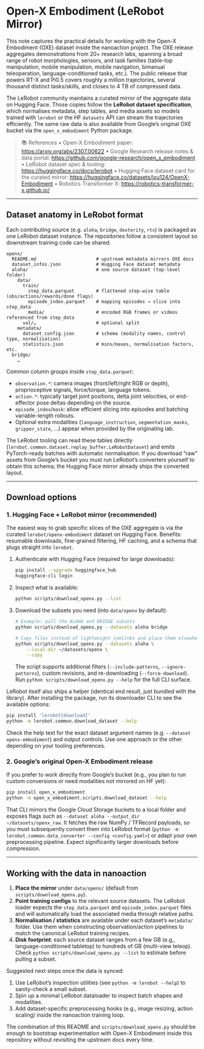 # Open-X Embodiment (LeRobot Mirror)

This note captures the practical details for working with the Open-X Embodiment (OXE) dataset inside the nanoaction project. The OXE release aggregates demonstrations from 20+ research labs, spanning a broad range of robot morphologies, sensors, and task families (table-top manipulation, mobile manipulation, mobile navigation, bimanual teleoperation, language-conditioned tasks, etc.). The public release that powers RT-X and Pi0.5 covers roughly a million trajectories, several thousand distinct tasks/skills, and closes to 4 TB of compressed data.

The LeRobot community maintains a curated mirror of the aggregate data on Hugging Face. Those copies follow the **LeRobot dataset specification**, which normalises metadata, step tables, and media assets so models trained with `lerobot` or the HF `datasets` API can stream the trajectories efficiently. The same raw data is also available from Google’s original OXE bucket via the `open_x_embodiment` Python package.

> 📚 References
> • Open-X Embodiment paper: <https://arxiv.org/abs/2307.00622>
> • Google Research release notes & data portal: <https://github.com/google-research/open_x_embodiment>
> • LeRobot dataset spec & tooling: <https://huggingface.co/docs/lerobot>
> • Hugging Face dataset card for the curated mirror: <https://huggingface.co/datasets/jxu124/OpenX-Embodiment>
> • Robotics Transformer X: <https://robotics-transformer-x.github.io/>

---

## Dataset anatomy in LeRobot format

Each contributing source (e.g. `aloha`, `bridge`, `dexterity`, `rtx`) is packaged as one LeRobot dataset instance. The repositories follow a consistent layout so downstream training code can be shared:

```
openx/
  README.md                      # upstream metadata mirrors OXE docs
  dataset_infos.json             # Hugging Face dataset metadata
  aloha/                         # one source dataset (top-level folder)
    data/
      train/
        step_data.parquet        # flattened step-wise table (obs/actions/rewards/done flags)
        episode_index.parquet    # mapping episodes → slice into step_data
        media/                   # encoded RGB frames or videos referenced from step_data
      val/…                      # optional split
    metadata/
      dataset_config.json        # schema (modality names, control type, normalisation)
      statistics.json            # mins/maxes, normalisation factors, etc.
  bridge/
    …
```

Common column groups inside `step_data.parquet`:

- `observation.*`: camera images (front/left/right RGB or depth), proprioceptive signals, force/torque, language tokens.
- `action.*`: typically target joint positions, delta joint velocities, or end-effector pose deltas depending on the source.
- `episode_index`/`mask`: allow efficient slicing into episodes and batching variable-length rollouts.
- Optional extra modalities (`language_instruction`, `segmentation_masks`, `gripper_state`, …) appear when provided by the originating lab.

The LeRobot tooling can read these tables directly (`lerobot.common.dataset.replay_buffer.LeRobotDataset`) and emits PyTorch-ready batches with automatic normalisation. If you download “raw” assets from Google’s bucket you must run LeRobot’s converters yourself to obtain this schema; the Hugging Face mirror already ships the converted layout.

---

## Download options

### 1. Hugging Face + LeRobot mirror (recommended)

The easiest way to grab specific slices of the OXE aggregate is via the curated `lerobot/openx-embodiment` dataset on Hugging Face. Benefits: resumable downloads, fine-grained filtering, HF caching, and a schema that plugs straight into `lerobot`.

1. Authenticate with Hugging Face (required for large downloads):
   ```bash
   pip install --upgrade huggingface_hub
   huggingface-cli login
   ```
2. Inspect what is available:
   ```bash
   python scripts/download_openx.py --list
   ```
3. Download the subsets you need (into `data/openx` by default):
   ```bash
   # Example: pull the ALOHA and BRIDGE subsets
   python scripts/download_openx.py --datasets aloha bridge

   # Copy files instead of lightweight symlinks and place them elsewhere
   python scripts/download_openx.py --datasets aloha \
       --local-dir ~/datasets/openx \
       --copy
   ```
   The script supports additional filters (`--include-patterns`, `--ignore-patterns`), custom revisions, and re-downloading (`--force-download`). Run `python scripts/download_openx.py --help` for the full CLI surface.

LeRobot itself also ships a helper (identical end result, just bundled with the library). After installing the package, run its downloader CLI to see the available options:
```bash
pip install 'lerobot[download]'
python -m lerobot.common.download_dataset --help
```
Check the help text for the exact dataset argument names (e.g. `--dataset openx-embodiment`) and output controls. Use one approach or the other depending on your tooling preferences.

### 2. Google’s original Open-X Embodiment release

If you prefer to work directly from Google’s bucket (e.g., you plan to run custom conversions or need modalities not mirrored on HF yet):

```bash
pip install open_x_embodiment
python -m open_x_embodiment.scripts.download_dataset --help
```

That CLI mirrors the Google Cloud Storage buckets to a local folder and exposes flags such as `--dataset aloha --output_dir ~/datasets/openx_raw`. It fetches the raw NumPy / TFRecord payloads, so you must subsequently convert them into LeRobot format (`python -m lerobot.common.data_converter --config <config.yaml>`) or adapt your own preprocessing pipeline. Expect significantly larger downloads before compression.

---

## Working with the data in nanoaction

1. **Place the mirror** under `data/openx/` (default from `scripts/download_openx.py`).
2. **Point training configs** to the relevant source datasets. The LeRobot loader expects the `step_data.parquet` and `episode_index.parquet` files and will automatically load the associated media through relative paths.
3. **Normalisation / statistics** are available under each dataset’s `metadata/` folder. Use them when constructing observation/action pipelines to match the canonical LeRobot training recipes.
4. **Disk footprint**: each source dataset ranges from a few GB (e.g., language-conditioned tabletop) to hundreds of GB (multi-view teleop). Check `python scripts/download_openx.py --list` to estimate before pulling a subset.

Suggested next steps once the data is synced:

1. Use LeRobot’s inspection utilities (see `python -m lerobot --help`) to sanity-check a small subset.
2. Spin up a minimal LeRobot dataloader to inspect batch shapes and modalities.
3. Add dataset-specific preprocessing hooks (e.g., image resizing, action scaling) inside the nanoaction training loop.

The combination of this README and `scripts/download_openx.py` should be enough to bootstrap experimentation with Open-X Embodiment inside this repository without revisiting the upstream docs every time.
